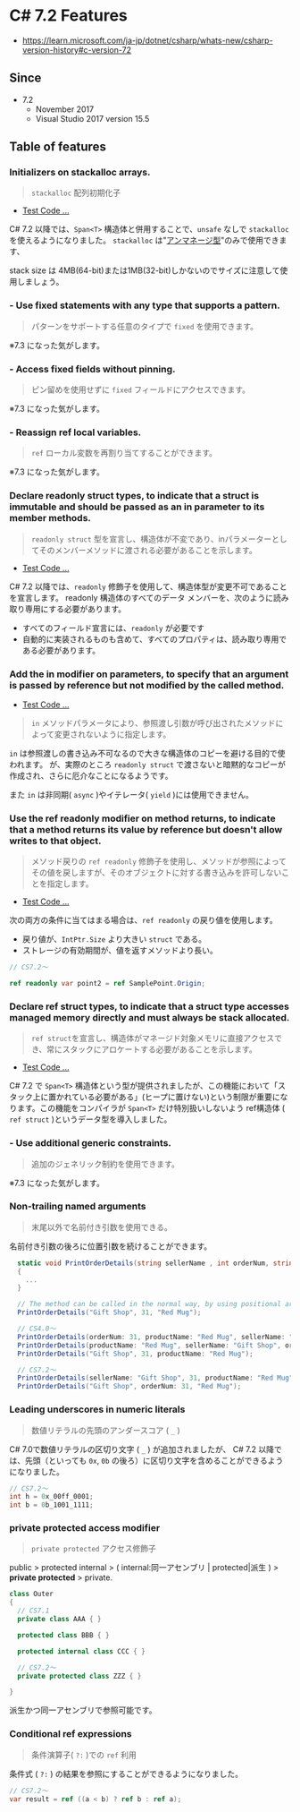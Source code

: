 # C# 7.2 Features

* https://learn.microsoft.com/ja-jp/dotnet/csharp/whats-new/csharp-version-history#c-version-72

## Since

- 7.2
  - November 2017
  - Visual Studio 2017 version 15.5

## Table of features

### Initializers on stackalloc arrays.

> `stackalloc` 配列初期化子

* [Test Code ...](/src/Examples.Features.CS7.Tests/CS7minor2/StackallocArrays/UnitTests.cs)

C# 7.2 以降では、`Span<T>` 構造体と併用することで、`unsafe` なしで `stackalloc` を使えるようになりました。
`stackalloc` は"[アンマネージ型](https://docs.microsoft.com/ja-jp/dotnet/csharp/language-reference/builtin-types/unmanaged-types)"のみで使用できます、

stack size は 4MB(64-bit)または1MB(32-bit)しかないのでサイズに注意して使用しましょう。

### - Use fixed statements with any type that supports a pattern.

> パターンをサポートする任意のタイプで `fixed` を使用できます。

※7.3 になった気がします。

### - Access fixed fields without pinning.

> ピン留めを使用せずに `fixed` フィールドにアクセスできます。

※7.3 になった気がします。

### - Reassign ref local variables.

> `ref` ローカル変数を再割り当てすることができます。

※7.3 になった気がします。

### Declare readonly struct types, to indicate that a struct is immutable and should be passed as an in parameter to its member methods.

> `readonly struct` 型を宣言し、構造体が不変であり、inパラメーターとしてそのメンバーメソッドに渡される必要があることを示します。

* [Test Code ...](/src/Examples.Features.CS7.Tests/CS7minor2/ReadonlyStructTypes/UnitTests.cs)

C# 7.2 以降では、`readonly` 修飾子を使用して、構造体型が変更不可であることを宣言します。 readonly 構造体のすべてのデータ メンバーを、次のように読み取り専用にする必要があります。

* すべてのフィールド宣言には、`readonly` が必要です
* 自動的に実装されるものも含めて、すべてのプロパティは、読み取り専用である必要があります。


### Add the in modifier on parameters, to specify that an argument is passed by reference but not modified by the called method.

* [Test Code ...](/src/Examples.Features.CS7.Tests/CS7minor2/InModifierParameters/UnitTests.cs)

> `in` メソッドパラメータにより、参照渡し引数が呼び出されたメソッドによって変更されないように指定します。

`in` は参照渡しの書き込み不可なるので大きな構造体のコピーを避ける目的で使われます。
が、実際のところ `readonly struct` で渡さないと暗黙的なコピーが作成され、さらに厄介なことになるようです。

また `in` は非同期( `async` )やイテレータ( `yield` )には使用できません。

### Use the ref readonly modifier on method returns, to indicate that a method returns its value by reference but doesn't allow writes to that object.

> メソッド戻りの `ref readonly` 修飾子を使用し、メソッドが参照によってその値を戻しますが、そのオブジェクトに対する書き込みを許可しないことを指定します。

* [Test Code ...](/src/Examples.Features.CS7.Tests/CS7minor2/RefReadonlyReturnMethods/UnitTests.cs)

次の両方の条件に当てはまる場合は、`ref readonly` の戻り値を使用します。

* 戻り値が、`IntPtr.Size` より大きい `struct` である。
* ストレージの有効期間が、値を返すメソッドより長い。

```cs
// CS7.2～

ref readonly var point2 = ref SamplePoint.Origin;
```


### Declare ref struct types, to indicate that a struct type accesses managed memory directly and must always be stack allocated.

> `ref struct`を宣言し、構造体がマネージド対象メモリに直接アクセスでき、常にスタックにアロケートする必要があることを示します。

* [Test Code ...](/src/Examples.Features.CS7.Tests/CS7minor2/ReadonlyStructTypes/UnitTests.cs)


C# 7.2 で `Span<T>` 構造体という型が提供されましたが、この機能において「スタック上に置かれている必要がある」(ヒープに置けない)という制限が重要になります。この機能をコンパイラが `Span<T>` だけ特別扱いしないよう ref構造体 ( `ref struct` )というデータ型を導入しました。


### - Use additional generic constraints.

> 追加のジェネリック制約を使用できます。

※7.3 になった気がします。


### Non-trailing named arguments

> 末尾以外で名前付き引数を使用できる。

名前付き引数の後ろに位置引数を続けることができます。

```cs
  static void PrintOrderDetails(string sellerName , int orderNum, string productName)
  {
    ...
  }

  // The method can be called in the normal way, by using positional arguments.
  PrintOrderDetails("Gift Shop", 31, "Red Mug");

  // CS4.0～
  PrintOrderDetails(orderNum: 31, productName: "Red Mug", sellerName: "Gift Shop");
  PrintOrderDetails(productName: "Red Mug", sellerName: "Gift Shop", orderNum: 31);
  PrintOrderDetails("Gift Shop", 31, productName: "Red Mug");

  // CS7.2～
  PrintOrderDetails(sellerName: "Gift Shop", 31, productName: "Red Mug");
  PrintOrderDetails("Gift Shop", orderNum: 31, "Red Mug");
```


### Leading underscores in numeric literals

> 数値リテラルの先頭のアンダースコア ( `_` )

C# 7.0で数値リテラルの区切り文字 ( `_` ) が追加されましたが、
C# 7.2 以降では、先頭（といっても `0x`, `0b` の後ろ）に区切り文字を含めることができるようになりました。

```cs
// CS7.2～
int h = 0x_00ff_0001;
int b = 0b_1001_1111;
```


### private protected access modifier

> `private protected` アクセス修飾子

public > protected internal > ( internal:同一アセンブリ | protected|派生 ) > **private protected** > private.

```cs
class Outer
{
  // CS7.1
  private class AAA { }

  protected class BBB { }

  protected internal class CCC { }

  // CS7.2～
  private protected class ZZZ { }

}
```

派生かつ同一アセンブリで参照可能です。


### Conditional ref expressions

> 条件演算子( `?:` )での `ref` 利用

条件式 ( `?:` ) の結果を参照にすることができるようになりました。

```cs
// CS7.2～
var result = ref ((a < b) ? ref b : ref a);
```
